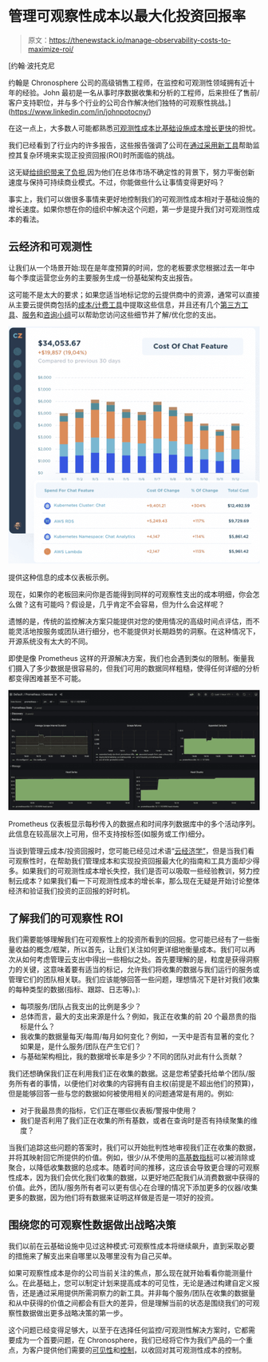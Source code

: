# 管理可观察性成本以最大化投资回报率

> 原文：<https://thenewstack.io/manage-observability-costs-to-maximize-roi/>

[](https://www.linkedin.com/in/johnpotocny/)

 [约翰·波托克尼

约翰是 Chronosphere 公司的高级销售工程师，在监控和可观测性领域拥有近十年的经验。John 最初是一名从事时序数据收集和分析的工程师，后来担任了售前/客户支持职位，并与多个行业的公司合作解决他们独特的可观察性挑战。](https://www.linkedin.com/in/johnpotocny/) [](https://www.linkedin.com/in/johnpotocny/)

在这一点上，大多数人可能都熟悉[可观测性成本比基础设施成本增长更快](https://chronosphere.io/learn/observability-data-growth-to-reach-tipping-point-this-year/)的担忧。

我们已经看到了行业内的许多报告，这些报告强调了公司在[通过采用新工具](https://www.spglobal.com/marketintelligence/en/news-insights/research/premium-shelfware-enterprises-struggle-to-use-observability-tools)帮助监控其复杂环境来实现正投资回报(ROI)时所面临的挑战。

这无疑[给组织带来了负担](https://chronosphere.io/learn/esg-study-focuses-on-observabilitys-role-in-solving-data-burden/),因为他们在总体市场不确定性的背景下，努力平衡创新速度与保持可持续商业模式。不过，你能做些什么让事情变得更好吗？

事实上，我们可以做很多事情来更好地控制我们的可观测性成本相对于基础设施的增长速度。如果你想在你的组织中解决这个问题，第一步是提升我们对可观测性成本的看法。

## 云经济和可观测性

让我们从一个场景开始:现在是年度预算的时间，您的老板要求您根据过去一年中每个季度运营您业务的主要服务生成一份基础架构支出报告。

这可能不是太大的要求；如果您适当地标记您的云提供商中的资源，通常可以直接从主要云提供商包括的[成本/计费工具](https://aws.amazon.com/aws-cost-management/aws-cost-explorer/)中提取这些信息，并且还有几个[第三方工具](https://cloudhealth.vmware.com/)、[服务](https://www.kubecost.com/)和[咨询小组](https://www.duckbillgroup.com/)可以帮助您访问这些细节并了解/优化您的支出。

![](img/102ecc7d7e15f0f3b241ccd0849c5565.png)

提供这种信息的成本仪表板示例。

现在，如果你的老板回来问你是否能得到同样的可观察性支出的成本明细，你会怎么做？这有可能吗？假设是，几乎肯定不会容易，但为什么会这样呢？

遗憾的是，传统的监控解决方案只能提供对您的使用情况的高级时间点评估，而不能灵活地按服务或团队进行细分，也不能提供对长期趋势的洞察。在这种情况下，开源系统没有太大的不同。

即使是像 Prometheus 这样的开源解决方案，我们也会遇到类似的限制。衡量我们摄入了多少数据是很容易的，但我们可用的数据同样粗糙，使得任何详细的分析都变得困难甚至不可能。

[![](img/1d1a70aab094ceacc37e2d6f463c0067.png)](https://cdn.thenewstack.io/media/2022/07/bbb7835f-prometheus-usage-metrics-scaled.jpg)

Prometheus 仪表板显示每秒传入的数据点和时间序列数据库中的多个活动序列。此信息在较高层次上可用，但不支持按标签(如服务或工作)细分。

当谈到管理云成本/投资回报时，您可能已经见过术语“[云经济学”](https://aws.amazon.com/economics/)，但是当我们看可观察性时，在帮助我们管理成本和实现投资回报最大化的指南和工具方面却少得多。如果我们的可观测性成本增长失控，我们是否可以吸取一些经验教训，努力控制云成本？如果我们看一下可观测性成本的增长率，那么现在无疑是开始讨论整体经济和验证我们投资的正回报的好时机。

## 了解我们的可观察性 ROI

我们需要能够理解我们在可观察性上的投资所看到的回报。您可能已经有了一些衡量收益的概念/框架，所以首先，让我们关注如何更详细地衡量成本。我们可以再次从如何考虑管理云支出中得出一些相似之处。首先要理解的是，粒度是获得洞察力的关键，这意味着要有适当的标记，允许我们将收集的数据与我们运行的服务或管理它们的团队相关联。我们应该能够回答一些问题，理想情况下是针对我们收集的每种类型的数据(指标、跟踪、日志等)。):

*   每项服务/团队占我支出的比例是多少？
*   总体而言，最大的支出来源是什么？例如，我正在收集的前 20 个最昂贵的指标是什么？
*   我收集的数据量每天/每周/每月如何变化？例如，一天中是否有显著的变化？如果是，是什么服务/团队在产生它们？
*   与基础架构相比，我的数据增长率是多少？不同的团队对此有什么贡献？

我们还想确保我们正在利用我们正在收集的数据。这是您希望委托给单个团队/服务所有者的事情，以便他们对收集的内容拥有自主权(前提是不超出他们的预算)，但是能够回答一些与您的数据如何被使用相关的问题通常是有用的。例如:

*   对于我最昂贵的指标，它们正在哪些仪表板/警报中使用？
*   我们是否利用了我们正在收集的所有基数，或者在查询时是否有持续聚集的维度？

当我们追踪这些问题的答案时，我们可以开始批判性地审视我们正在收集的数据，并将其映射回它所提供的价值。例如，很少/从不使用的[高基数指标](https://chronosphere.io/learn/classifying-types-of-metric-cardinality/)可以被消除或聚合，以降低收集数据的总成本。随着时间的推移，这应该会导致更合理的可观察性成本，因为我们会优化我们收集的数据，以更好地匹配我们从消费数据中获得的价值。此外，团队/服务所有者可以更有信心在合理的情况下添加更多的仪器/收集更多的数据，因为他们将有数据来证明这样做是否是一项好的投资。

## 围绕您的可观察性数据做出战略决策

我们以前在云基础设施中见过这种模式:可观察性成本将继续飙升，直到采取必要的措施来了解支出来自哪里以及哪里没有为自己买单。

如果可观察性成本是你的公司当前关注的焦点，那么现在就开始看看你能测量什么。在此基础上，您可以制定计划来提高成本的可见性，无论是通过构建自定义报告，还是通过采用提供所需洞察力的新工具。并非每个服务/团队在收集的数据量和从中获得的价值之间都会有巨大的差异，但是理解当前的状态是围绕我们的可观察性数据做出更多战略决策的第一步。

这个问题已经变得足够大，以至于在选择任何监控/可观测性解决方案时，它都需要成为一个首要问题，在 Chronosphere，我们已经将它作为我们产品的一个重点，为客户提供他们需要的[可见性](https://chronosphere.io/learn/wrangle-metric-data-explosions-with-chronosphere-profiler/)和[控制](https://chronosphere.io/learn/how-chronospheres-control-plane-helps-users-manage-metrics-at-scale/)，以收回对其可观测性成本的控制。

<svg xmlns:xlink="http://www.w3.org/1999/xlink" viewBox="0 0 68 31" version="1.1"><title>Group</title> <desc>Created with Sketch.</desc></svg>